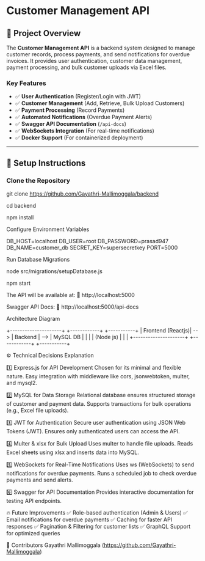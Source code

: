 # Customer Management API

## 📌 Project Overview
The **Customer Management API** is a backend system designed to manage customer records, process payments, and send notifications for overdue invoices. It provides user authentication, customer data management, payment processing, and bulk customer uploads via Excel files.

### **Key Features**
- ✅ **User Authentication** (Register/Login with JWT)
- ✅ **Customer Management** (Add, Retrieve, Bulk Upload Customers)
- ✅ **Payment Processing** (Record Payments)
- ✅ **Automated Notifications** (Overdue Payment Alerts)
- ✅ **Swagger API Documentation** (`/api-docs`)
- ✅ **WebSockets Integration** (For real-time notifications)
- ✅ **Docker Support** (For containerized deployment)

---

## 🚀 Setup Instructions

### **Clone the Repository**
git clone https://github.com/Gayathri-Mallimoggala/backend

cd backend

npm install

Configure Environment Variables

DB_HOST=localhost
DB_USER=root
DB_PASSWORD=prasad947
DB_NAME=customer_db
SECRET_KEY=supersecretkey
PORT=5000

Run Database Migrations

node src/migrations/setupDatabase.js

npm start

The API will be available at:
📌 http://localhost:5000

Swagger API Docs:
📌 http://localhost:5000/api-docs


Architecture Diagram

+---------------------+     +------------+     +-----------+
|   Frontend (Reactjs)| --> |  Backend   | --> |  MySQL DB |
|                     |     | (Node js)  |     |           |
+---------------------+     +------------+     +-----------+


⚙️ Technical Decisions Explanation

1️⃣ Express.js for API Development
Chosen for its minimal and flexible nature.
Easy integration with middleware like cors, jsonwebtoken, multer, and mysql2.

2️⃣ MySQL for Data Storage
Relational database ensures structured storage of customer and payment data.
Supports transactions for bulk operations (e.g., Excel file uploads).

3️⃣ JWT for Authentication
Secure user authentication using JSON Web Tokens (JWT).
Ensures only authenticated users can access the API.

4️⃣ Multer & xlsx for Bulk Upload
Uses multer to handle file uploads.
Reads Excel sheets using xlsx and inserts data into MySQL.

5️⃣ WebSockets for Real-Time Notifications
Uses ws (WebSockets) to send notifications for overdue payments.
Runs a scheduled job to check overdue payments and send alerts.

6️⃣ Swagger for API Documentation
Provides interactive documentation for testing API endpoints.

🔥 Future Improvements
✅ Role-based authentication (Admin & Users)
✅ Email notifications for overdue payments
✅ Caching for faster API responses
✅ Pagination & Filtering for customer lists
✅ GraphQL Support for optimized queries

🤝 Contributors
Gayathri Mallimoggala (https://github.com/Gayathri-Mallimoggala)

